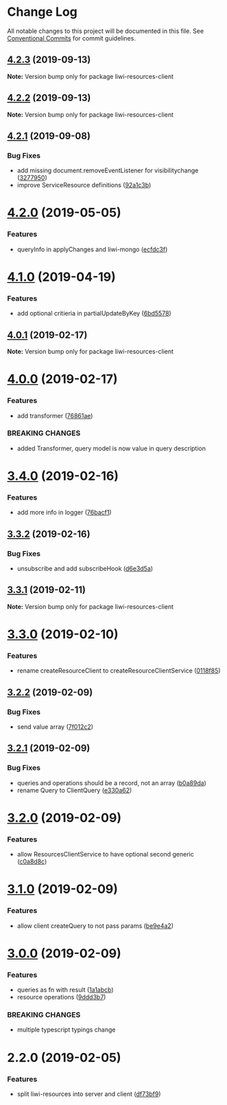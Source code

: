 # Change Log

All notable changes to this project will be documented in this file.
See [Conventional Commits](https://conventionalcommits.org) for commit guidelines.

## [4.2.3](https://github.com/liwijs/liwi/compare/liwi-resources-client@4.2.2...liwi-resources-client@4.2.3) (2019-09-13)

**Note:** Version bump only for package liwi-resources-client





## [4.2.2](https://github.com/liwijs/liwi/compare/liwi-resources-client@4.2.1...liwi-resources-client@4.2.2) (2019-09-13)

**Note:** Version bump only for package liwi-resources-client





## [4.2.1](https://github.com/liwijs/liwi/compare/liwi-resources-client@4.2.0...liwi-resources-client@4.2.1) (2019-09-08)


### Bug Fixes

* add missing document.removeEventListener for visibilitychange ([3277950](https://github.com/liwijs/liwi/commit/3277950))
* improve ServiceResource definitions ([92a1c3b](https://github.com/liwijs/liwi/commit/92a1c3b))





# [4.2.0](https://github.com/liwijs/liwi/compare/liwi-resources-client@4.1.0...liwi-resources-client@4.2.0) (2019-05-05)


### Features

* queryInfo in applyChanges and liwi-mongo ([ecfdc3f](https://github.com/liwijs/liwi/commit/ecfdc3f))





# [4.1.0](https://github.com/liwijs/liwi/compare/liwi-resources-client@4.0.1...liwi-resources-client@4.1.0) (2019-04-19)


### Features

* add optional critieria in partialUpdateByKey ([6bd5578](https://github.com/liwijs/liwi/commit/6bd5578))





## [4.0.1](https://github.com/liwijs/liwi/compare/liwi-resources-client@4.0.0...liwi-resources-client@4.0.1) (2019-02-17)

**Note:** Version bump only for package liwi-resources-client





# [4.0.0](https://github.com/liwijs/liwi/compare/liwi-resources-client@3.4.0...liwi-resources-client@4.0.0) (2019-02-17)


### Features

* add transformer ([76861ae](https://github.com/liwijs/liwi/commit/76861ae))


### BREAKING CHANGES

* added Transformer, query model is now value in query description





# [3.4.0](https://github.com/liwijs/liwi/compare/liwi-resources-client@3.3.2...liwi-resources-client@3.4.0) (2019-02-16)


### Features

* add more info in logger ([76bacf1](https://github.com/liwijs/liwi/commit/76bacf1))





## [3.3.2](https://github.com/liwijs/liwi/compare/liwi-resources-client@3.3.1...liwi-resources-client@3.3.2) (2019-02-16)


### Bug Fixes

* unsubscribe and add subscribeHook ([d6e3d5a](https://github.com/liwijs/liwi/commit/d6e3d5a))





## [3.3.1](https://github.com/liwijs/liwi/compare/liwi-resources-client@3.3.0...liwi-resources-client@3.3.1) (2019-02-11)

**Note:** Version bump only for package liwi-resources-client





# [3.3.0](https://github.com/liwijs/liwi/compare/liwi-resources-client@3.2.2...liwi-resources-client@3.3.0) (2019-02-10)


### Features

* rename createResourceClient to createResourceClientService ([0118f85](https://github.com/liwijs/liwi/commit/0118f85))





## [3.2.2](https://github.com/liwijs/liwi/compare/liwi-resources-client@3.2.1...liwi-resources-client@3.2.2) (2019-02-09)


### Bug Fixes

* send value array ([7f012c2](https://github.com/liwijs/liwi/commit/7f012c2))





## [3.2.1](https://github.com/liwijs/liwi/compare/liwi-resources-client@3.2.0...liwi-resources-client@3.2.1) (2019-02-09)


### Bug Fixes

* queries and operations should be a record, not an array ([b0a89da](https://github.com/liwijs/liwi/commit/b0a89da))
* rename Query to ClientQuery ([e330a62](https://github.com/liwijs/liwi/commit/e330a62))





# [3.2.0](https://github.com/liwijs/liwi/compare/liwi-resources-client@3.1.0...liwi-resources-client@3.2.0) (2019-02-09)


### Features

* allow ResourcesClientService to have optional second generic ([c0a8d8c](https://github.com/liwijs/liwi/commit/c0a8d8c))





# [3.1.0](https://github.com/liwijs/liwi/compare/liwi-resources-client@3.0.0...liwi-resources-client@3.1.0) (2019-02-09)


### Features

* allow client createQuery to not pass params ([be9e4a2](https://github.com/liwijs/liwi/commit/be9e4a2))





# [3.0.0](https://github.com/liwijs/liwi/compare/liwi-resources-client@2.2.0...liwi-resources-client@3.0.0) (2019-02-09)


### Features

* queries as fn with result ([1a1abcb](https://github.com/liwijs/liwi/commit/1a1abcb))
* resource operations ([9ddd3b7](https://github.com/liwijs/liwi/commit/9ddd3b7))


### BREAKING CHANGES

* multiple typescript typings change





# 2.2.0 (2019-02-05)


### Features

* split liwi-resources into server and client ([df73bf9](https://github.com/liwijs/liwi/commit/df73bf9))
